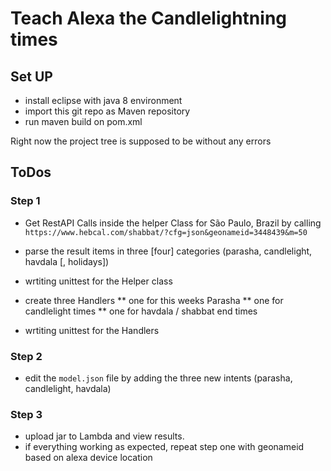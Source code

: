 # Teach Alexa the Candlelightning times

## Set UP
* install eclipse with java 8 environment
* import this git repo as Maven repository
* run maven build on pom.xml

Right now the project tree is supposed to be without any errors 

## ToDos
### Step 1
* Get RestAPI Calls inside the helper Class for São Paulo, Brazil by calling `https://www.hebcal.com/shabbat/?cfg=json&geonameid=3448439&m=50`
* parse the result items in three [four] categories (parasha, candlelight, havdala [, holidays])
* wrtiting unittest for the Helper class

* create three Handlers
** one for this weeks Parasha
** one for candlelight times
** one for havdala / shabbat end times

* wrtiting unittest for the Handlers

### Step 2
* edit the `model.json` file by adding the three new intents (parasha, candlelight, havdala)

### Step 3
* upload jar to Lambda and view results.
* if everything working as expected, repeat step one with geonameid based on alexa device location